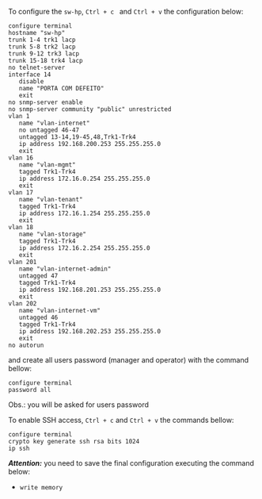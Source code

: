 To configure the ```sw-hp```, ```Ctrl + c ``` and ```Ctrl + v``` the configuration below:

```
configure terminal
hostname "sw-hp"
trunk 1-4 trk1 lacp
trunk 5-8 trk2 lacp
trunk 9-12 trk3 lacp
trunk 15-18 trk4 lacp
no telnet-server
interface 14
   disable
   name "PORTA COM DEFEITO"
   exit
no snmp-server enable
no snmp-server community "public" unrestricted
vlan 1
   name "vlan-internet"
   no untagged 46-47
   untagged 13-14,19-45,48,Trk1-Trk4
   ip address 192.168.200.253 255.255.255.0
   exit
vlan 16
   name "vlan-mgmt"
   tagged Trk1-Trk4
   ip address 172.16.0.254 255.255.255.0
   exit
vlan 17
   name "vlan-tenant"
   tagged Trk1-Trk4
   ip address 172.16.1.254 255.255.255.0
   exit
vlan 18
   name "vlan-storage"
   tagged Trk1-Trk4
   ip address 172.16.2.254 255.255.255.0
   exit
vlan 201
   name "vlan-internet-admin"
   untagged 47
   tagged Trk1-Trk4
   ip address 192.168.201.253 255.255.255.0
   exit
vlan 202
   name "vlan-internet-vm"
   untagged 46
   tagged Trk1-Trk4
   ip address 192.168.202.253 255.255.255.0
   exit
no autorun
```

and create all users password (manager and operator) with the command bellow:

```
configure terminal
password all
```
Obs.: you will be asked for users password

To enable SSH access, ```Ctrl + c``` and ```Ctrl + v``` the commands bellow:

```
configure terminal
crypto key generate ssh rsa bits 1024
ip ssh
```

***Attention:*** you need to save the final configuration executing the command below:
   - ```write memory```